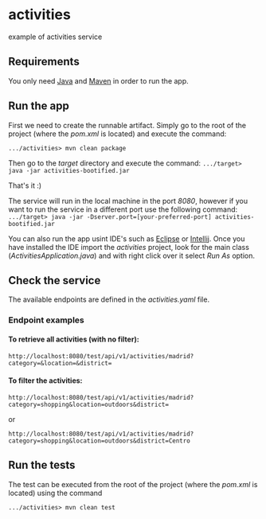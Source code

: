 # activities
example of activities service

## Requirements
You only need [Java](https://www.java.com/en/download/) and [Maven](https://maven.apache.org/) in order to run the app.

## Run the app
First we need to create the runnable artifact. Simply go to the root of the project (where the _pom.xml_ is located) and execute the command:

`.../activities> mvn clean package`

Then go to the _target_ directory and execute the command:
`.../target> java -jar activities-bootified.jar`

That's it :)

The service will run in the local machine in the port _8080_, however if you want to run the service in a different port use the following command:
`.../target> java -jar -Dserver.port=[your-preferred-port] activities-bootified.jar`

You can also run the app usint IDE's such as [Eclipse](https://www.eclipse.org/downloads/) or [Intellij](https://www.jetbrains.com/idea/download/). Once you have installed the IDE import the _activities_ project, look for the main class (_ActivitiesApplication.java_) and with right click over it select _Run As_ option.

## Check the service
The available endpoints are defined in the _activities.yaml_ file.

### Endpoint examples

#### To retrieve all activities (with no filter):
`http://localhost:8080/test/api/v1/activities/madrid?category=&location=&district=`

#### To filter the activities:
`http://localhost:8080/test/api/v1/activities/madrid?category=shopping&location=outdoors&district=`

or

`http://localhost:8080/test/api/v1/activities/madrid?category=shopping&location=outdoors&district=Centro`

## Run the tests
The test can be executed from the root of the project (where the _pom.xml_ is located) using the command

`.../activities> mvn clean test`
